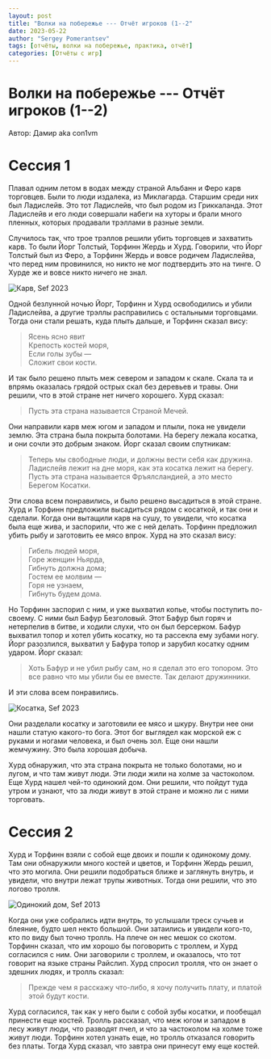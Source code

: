 ```yaml
---
layout: post
title: "Волки на побережье --- Отчёт игроков (1--2"
date: 2023-05-22
author: "Sergey Pomerantsev"
tags: [отчёты, волки на побережье, практика, отчёт]
categories: [Отчёты с игр]
---
```


# Волки на побережье --- Отчёт игроков (1--2)

Автор: Дамир aka con1vm

# Сессия 1

Плавал одним летом в водах между страной Альбанн и Феро карв торговцев. Были то люди издалека, из Миклагарда. Старшим среди них был Ладислейв. Это тот Ладислейв, что был родом из Гриккаланда. Этот Ладислейв и его люди совершали набеги на хуторы и брали много пленных, которых продавали трэллами в разные земли.

Случилось так, что трое трэллов решили убить торговцев и захватить карв. То были Йорг Толстый, Торфинн Жердь и Хурд. Говорили, что Йорг Толстый был из Феро, а Торфинн Жердь и вовсе родичем Ладислейва, что перед ним провинился, но никто не мог подтвердить это на тинге. О Хурде же и вовсе никто ничего не знал.

![Карв, Sef 2023](/images/wutc-sef/_karv1.png)

Одной безлунной ночью Йорг, Торфинн и Хурд освободились и убили Ладислейва, а другие трэллы расправились с остальными торговцами. Тогда они стали решать, куда плыть дальше, и Торфинн сказал вису:

> Ясень ясно явит  
Крепость костей моря,  
Если голы зубы —  
Сложит свои кости.  

И так было решено плыть меж севером и западом к скале. Скала та и впрямь оказалась грядой острых скал без деревьев и травы. Они решили, что в этой стране нет ничего хорошего. Хурд сказал:

> Пусть эта страна называется Страной Мечей.

Они направили карв меж югом и западом и плыли, пока не увидели землю. Эта страна была покрыта болотами. На берегу лежала косатка, и они сочли это добрым знаком. Йорг сказал своим спутникам:

> Теперь мы свободные люди, и должны вести себя как дружина. Ладислейв лежит на дне моря, как эта косатка лежит на берегу. Пусть эта страна называется Фръялсландией, а это место Берегом Косатки.

Эти слова всем понравились, и было решено высадиться в этой стране. Хурд и Торфинн предложили высадиться рядом с косаткой, и так они и сделали. Когда они вытащили карв на сушу, то увидели, что косатка была еще жива, и заспорили, что же с ней делать. Торфинн предложил убить рыбу и заготовить ее мясо впрок. Хурд на это сказал вису:

> Гибель людей моря,  
Горе женщин Ньярда,  
Гибнуть должна дома;  
Гостем ее молвим —  
Горя не узнаем,  
Гибнуть будем дома.  

Но Торфинн заспорил с ним, и уже выхватил копье, чтобы поступить по-своему. С ними был Бафур Безголовый. Этот Бафур был горяч и нетерпелив в битве, и ходили слухи, что он был берсерком. Бафур выхватил топор и хотел убить косатку, но та рассекла ему зубами ногу. Йорг разозлился, выхватил у Бафура топор и зарубил косатку одним ударом. Йорг сказал:

> Хоть Бафур и не убил рыбу сам, но я сделал это его топором. Это все равно что мы убили бы ее вместе. Так делают дружинники.

И эти слова всем понравились. 

![Косатка, Sef 2023](/images/wutc-sef/_killer-whale1.png)

Они разделали косатку и заготовили ее мясо и шкуру. Внутри нее они нашли статую какого-то бога. Этот бог выглядел как морской еж с руками и ногами человека, и был очень зол. Еще они нашли жемчужину. Это была хорошая добыча.

Хурд обнаружил, что эта страна покрыта не только болотами, но и лугом, и что там живут люди. Эти люди жили на холме за частоколом. Еще Хурд нашел чей-то одинокий дом. Они решили, что пойдут туда утром и узнают, что за люди живут в этой стране и можно ли с ними торговать.

# Сессия 2

Хурд и Торфинн взяли с собой еще двоих и пошли к одинокому дому. Там они обнаружили много костей и цветов, и Торфинн Жердь решил, что это могила. Они решили подобраться ближе и заглянуть внутрь, и увидели, что внутри лежат трупы животных. Тогда они решили, что это логово тролля. 

![Одинокий дом, Sef 2013](/images/wutc-sef/_ogre-house1.png)

Когда они уже собрались идти внутрь, то услышали треск сучьев и блеяние, будто шел некто большой. Они затаились и увидели кого-то, кто по виду был точно тролль. На плече он нес мешок со скотом. Торфинн сказал, что им хорошо бы поговорить с троллем, и Хурд согласился с ним. Они заговорили с троллем, и оказалось, что тот говорит на языке страны Райслип. Хурд спросил тролля, что он знает о здешних людях, и тролль сказал:

> Прежде чем я расскажу что-либо, я хочу получить плату, и платой этой будут кости.

Хурд согласился, так как у него были с собой зубы косатки, и пообещал принести еще костей. Тролль рассказал, что меж югом и западом в лесу живут люди, что разводят пчел, и что за частоколом на холме тоже живут люди. Торфинн хотел узнать еще, но тролль отказался говорить без платы. Тогда Хурд сказал, что завтра они принесут ему еще костей. 
